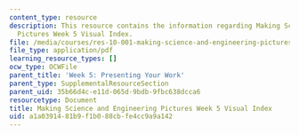 ```yaml
---
content_type: resource
description: This resource contains the information regarding Making Science and Engineering
  Pictures Week 5 Visual Index.
file: /media/courses/res-10-001-making-science-and-engineering-pictures-a-practical-guide-to-presenting-your-work-spring-2016/a1a0391481b9f1b088cbfe4cc9a9a142_MITRES_10_001S16_VI_Wk5.pdf
file_type: application/pdf
learning_resource_types: []
ocw_type: OCWFile
parent_title: 'Week 5: Presenting Your Work'
parent_type: SupplementalResourceSection
parent_uid: 35b66d4c-e11d-065d-9bdb-9fbc638dcca6
resourcetype: Document
title: Making Science and Engineering Pictures Week 5 Visual Index
uid: a1a03914-81b9-f1b0-88cb-fe4cc9a9a142
---
```

